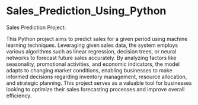 # Sales_Prediction_Using_Python
Sales Prediction Project:

This Python project aims to predict sales for a given period using machine learning techniques. Leveraging given sales data, the system employs various algorithms such as linear regression, decision trees, or neural networks to forecast future sales accurately. By analyzing factors like seasonality, promotional activities, and economic indicators, the model adapts to changing market conditions, enabling businesses to make informed decisions regarding inventory management, resource allocation, and strategic planning. This project serves as a valuable tool for businesses looking to optimize their sales forecasting processes and improve overall efficiency.
